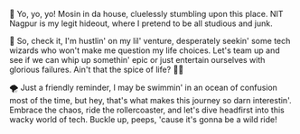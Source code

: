  👀 Yo, yo, yo! Mosin in da house, cluelessly stumbling upon this place. NIT Nagpur is my legit hideout, where I pretend to be all studious and junk.

 🚀 So, check it, I'm hustlin' on my lil' venture, desperately seekin' some tech wizards who won't make me question my life choices. Let's team up and see if we can whip up somethin' epic or just entertain ourselves with glorious failures. Ain't that the spice of life? 🤷‍♂️

 🌪️ Just a friendly reminder, I may be swimmin' in an ocean of confusion most of the time, but hey, that's what makes this journey so darn interestin'. Embrace the chaos, ride the rollercoaster, and let's dive headfirst into this wacky world of tech. Buckle up, peeps, 'cause it's gonna be a wild ride! 

<!--
**itsmosin/itsmosin** is a ✨ _special_ ✨ repository because its `README.md` (this file) appears on your GitHub profile.

Here are some ideas to get you started:

- 🔭 I’m currently working on ...
- 🌱 I’m currently learning ...
- 👯 I’m looking to collaborate on ...
- 🤔 I’m looking for help with ...
- 💬 Ask me about ...
- 📫 How to reach me: ...
- 😄 Pronouns: ...
- ⚡ Fun fact: ...
-->
